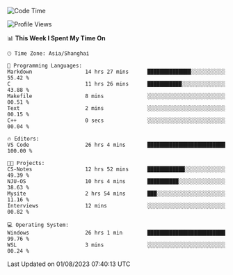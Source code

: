 <!--START_SECTION:waka-->
![Code Time](http://img.shields.io/badge/Code%20Time-1%2C097%20hrs%209%20mins-blue)

![Profile Views](http://img.shields.io/badge/Profile%20Views-1-blue)

📊 **This Week I Spent My Time On** 

```text
🕑︎ Time Zone: Asia/Shanghai

💬 Programming Languages: 
Markdown                 14 hrs 27 mins      ██████████████░░░░░░░░░░░   55.42 % 
C                        11 hrs 26 mins      ███████████░░░░░░░░░░░░░░   43.88 % 
Makefile                 8 mins              ░░░░░░░░░░░░░░░░░░░░░░░░░   00.51 % 
Text                     2 mins              ░░░░░░░░░░░░░░░░░░░░░░░░░   00.15 % 
C++                      0 secs              ░░░░░░░░░░░░░░░░░░░░░░░░░   00.04 % 

🔥 Editors: 
VS Code                  26 hrs 4 mins       █████████████████████████   100.00 % 

🐱‍💻 Projects: 
CS-Notes                 12 hrs 52 mins      ████████████░░░░░░░░░░░░░   49.39 % 
NJU-OS                   10 hrs 4 mins       ██████████░░░░░░░░░░░░░░░   38.63 % 
Mysite                   2 hrs 54 mins       ███░░░░░░░░░░░░░░░░░░░░░░   11.16 % 
Interviews               12 mins             ░░░░░░░░░░░░░░░░░░░░░░░░░   00.82 % 

💻 Operating System: 
Windows                  26 hrs 1 min        █████████████████████████   99.76 % 
WSL                      3 mins              ░░░░░░░░░░░░░░░░░░░░░░░░░   00.24 % 
```


 Last Updated on 01/08/2023 07:40:13 UTC
<!--END_SECTION:waka-->